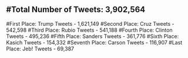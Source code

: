#Total Number of Tweets: 3,902,564 
---
#First Place: Trump Tweets - 1,621,149
#Second Place: Cruz Tweets - 542,598
#Third Place: Rubio Tweets - 541,188
#Fourth Place: Clinton Tweets - 495,236
#Fifth Place: Sanders Tweets - 361,776
#Sixth Place: Kasich Tweets - 154,332
#Seventh Place: Carson Tweets - 116,907
#Last Place: Jeb! Tweets - 69,387

